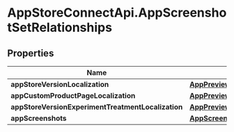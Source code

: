# AppStoreConnectApi.AppScreenshotSetRelationships

## Properties

Name | Type | Description | Notes
------------ | ------------- | ------------- | -------------
**appStoreVersionLocalization** | [**AppPreviewSetRelationshipsAppStoreVersionLocalization**](AppPreviewSetRelationshipsAppStoreVersionLocalization.md) |  | [optional] 
**appCustomProductPageLocalization** | [**AppPreviewSetRelationshipsAppCustomProductPageLocalization**](AppPreviewSetRelationshipsAppCustomProductPageLocalization.md) |  | [optional] 
**appStoreVersionExperimentTreatmentLocalization** | [**AppPreviewSetRelationshipsAppStoreVersionExperimentTreatmentLocalization**](AppPreviewSetRelationshipsAppStoreVersionExperimentTreatmentLocalization.md) |  | [optional] 
**appScreenshots** | [**AppScreenshotSetRelationshipsAppScreenshots**](AppScreenshotSetRelationshipsAppScreenshots.md) |  | [optional] 


